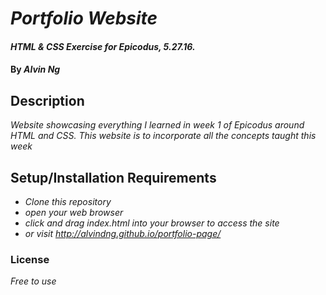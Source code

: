 # _Portfolio Website_

#### _HTML & CSS Exercise for Epicodus, 5.27.16._

#### By _**Alvin Ng**_

## Description

_Website showcasing everything I learned in week 1 of Epicodus around HTML and CSS. This website is to incorporate all the concepts taught this week_

## Setup/Installation Requirements

* _Clone this repository_
* _open your web browser_
* _click and drag index.html into your browser to access the site_
* _or visit http://alvindng.github.io/portfolio-page/_

### License

*Free to use*
